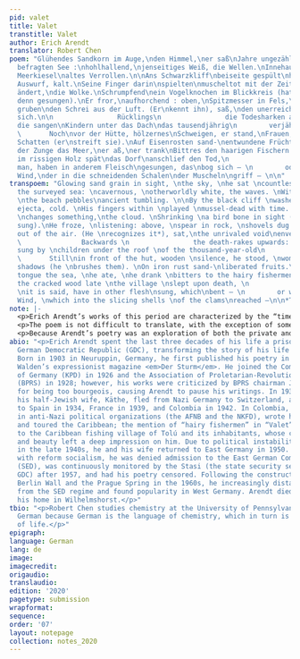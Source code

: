 ```yaml
---
pid: valet
title: Valet
transtitle: Valet
author: Erich Arendt
translator: Robert Chen
poem: "Glühendes Sandkorn im Auge,\nden Himmel,\ner saß\nJahre ungezählt\nvor der
  befragten See :\nhohlhallend,\njenseitiges Weiß, die Wellen.\nInnehausend dem Brustkorb\nAntwort:\nder
  Meerkiesel\naltes Verrollen.\n\nAns Schwarzkliff\nbeiseite gespült\nhartschaliger
  Auswurf, kalt.\nSeine Finger darin\nspielten\nmuscheltot mit der Zeit.\nAls ob Zeit\netwas
  ändert,\ndie Wolke.\nSchrumpfend\nein Vogelknochen im Blickkreis (hat\nder Stein
  denn gesungen).\nEr fror,\naufhorchend : oben,\nSpitzmesser in Fels,\nSchaufeln
  gruben\nden Schrei aus der Luft. (Er\nkennt ihn), saß,\nden unerreichten Hohlraum\neng\num
  sich.\n\n                Rücklings\n                die Todesharken aufwärts :\nAntennen,
  die sangen\nKindern unter das Dach\ndas tausendjährig\n        verjährte Eurydike.\n\n
  \       Noch\nvor der Hütte, hölzernes\nSchweigen, er stand,\nFrauen, breithüftige
  Schatten (er\nstreift sie).\nAuf Eisenrosten sand-\nentwundene Früchte. Ihm\nunter
  der Zunge das Meer,\ner aß,\ner trank\nBittres den haarigen Fischern zu.\n\nAls
  im rissigen Holz spät\ndas Dorf\nanschlief den Tod,\n                seine Adern,\nsagt
  man, haben in anderem Fleisch\ngesungen, das\nbog sich — \n        oder war’s\ndraußen?
  Wind,\nder in die schneidenden Schalen\nder Muscheln\ngriff — \n\n"
transpoem: "Glowing sand grain in sight, \nthe sky, \nhe sat \ncountless years \nfacing
  the surveyed sea: \ncavernous, \notherworldly white, the waves. \nWithin the chest\nReply:
  \nthe beach pebbles\nancient tumbling. \n\nBy the black cliff \nwashed aside \nhard-shelled
  ejecta, cold. \nHis fingers within \nplayed \nmussel-dead with time. \nAs if time
  \nchanges something,\nthe cloud. \nShrinking \na bird bone in sight (has \nthe stone
  sung).\nHe froze, \nlistening: above, \nspear in rock, \nshovels dug \nthe scream
  out of the air. (He \nrecognizes it*), sat,\nthe unrivaled void\nenveloping\nhim.\n\n
  \               Backwards \n                the death-rakes upwards: \nantennas,
  sung by \nchildren under the roof \nof the thousand-year-old\n        Eurydice.\n\n
  \       Still\nin front of the hut, wooden \nsilence, he stood, \nwomen, broad-hued
  shadows (he \nbrushes them). \nOn iron rust sand-\nliberated fruits.\nUnder his
  tongue the sea, \nhe ate, \nhe drank \nbitters to the hairy fishermen. \n\nAs in
  the cracked wood late \nthe village \nslept upon death, \n                its veins,
  \nit is said, have in other flesh\nsung, which\nbent — \n        or was it \noutside?
  Wind, \nwhich into the slicing shells \nof the clams\nreached —\n\n*The scream.\n"
note: |-
  <p>Erich Arendt’s works of this period are characterized by the “timelessness of time” and the “spacelessness of space,” and “Valet” is no exception. Arendt pushes the limits of comprehension to an extent where even he, narrating in the third person, is disoriented by his memories.</p>
  <p>The poem is not difficult to translate, with the exception of some nuances. For example, Verrollen implies not only a dull, roaring sound but also the act of thrashing and twisting, and there is no direct translation that preserves the dual meanings. Additionally, while it is clear in German that <em>ihn</em> (“him/it”) in “Er kennt ihn” refers to <em>Schrei</em> (“scream”), clarity is lost when translating because English lacks grammatical gender. It is also important to note that although German sentence structure differs significantly from that of English, there remains room for choice, and I have replicated Arendt’s choices wherever possible.</p>
  <p>Because Arendt’s poetry was an exploration of both the private and political spheres, it is difficult to understand “Valet” without knowledge of his circumstances; translation alone does not alter this requirement. The mention of bird bones, Eurydice, and mussels seem unrelated until one considers Arendt’s frequent visits to Greece, where he sought in mythology and culture a better understanding of his own existence. The keywords “waves,” “cloud,” “sea,” and “wind,” among others, were common throughout his poems and conveyed the idea of the ever-changing personal and political landscapes. Surrealism and ontologic contradictions — the sky reduced to a “grain of sand,” “shovels [digging] / the scream out of the air” — represent Arendt’s rebellion against bourgeois conformism, although it is clear he does not equate artistic freedom (which he nonetheless was continually denied) with social liberation.</p>
abio: "<p>Erich Arendt spent the last three decades of his life a prisoner of the
  German Democratic Republic (GDC), transforming the story of his life into poetry.
  Born in 1903 in Neuruppin, Germany, he first published his poetry in 1925 in Herwarth
  Walden’s expressionist magazine <em>Der Sturm</em>. He joined the Communist Party
  of Germany (KPD) in 1926 and the Association of Proletarian-Revolutionary Authors
  (BPRS) in 1928; however, his works were criticized by BPRS chairman Johannes Becher
  for being too bourgeois, causing Arendt to pause his writings. In 1933, Arendt and
  his half-Jewish wife, Käthe, fled from Nazi Germany to Switzerland, and subsequently
  to Spain in 1934, France in 1939, and Colombia in 1942. In Colombia, he became active
  in anti-Nazi political organizations (the AFNB and the NKFD), wrote his first book,
  and toured the Caribbean; the mention of “hairy fishermen” in “Valet” likely refers
  to the Caribbean fishing village of Tolú and its inhabitants, whose contemplativeness
  and beauty left a deep impression on him. Due to political instability in Colombia
  in the late 1940s, he and his wife returned to East Germany in 1950. Aligning himself
  with reform socialism, he was denied admission to the East German Communist Party
  (SED), was continuously monitored by the Stasi (the state security service for the
  GDC) after 1957, and had his poetry censored. Following the construction of the
  Berlin Wall and the Prague Spring in the 1960s, he increasingly distanced himself
  from the SED regime and found popularity in West Germany. Arendt died in 1984 in
  his home in Wilhelmshorst.</p>"
tbio: "<p>Robert Chen studies chemistry at the University of Pennsylvania. He pursues
  German because German is the language of chemistry, which in turn is the language
  of life.</p>"
epigraph: 
language: German
lang: de
image: 
imagecredit: 
origaudio: 
translaudio: 
edition: '2020'
pagetype: submission
wrapformat: 
sequence: 
order: '07'
layout: notepage
collection: notes_2020
---
```

